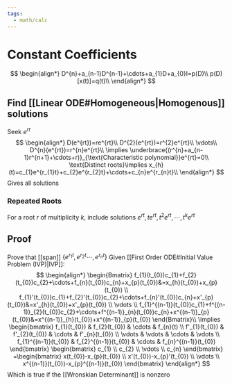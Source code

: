 ```yaml
---
tags:
  - math/calc
---
```

# Constant Coefficients
$$
\begin{align*}
D^{n}+a_{n-1}D^{n-1}+\cdots+a_{1}D+a_{0}I=p(D)\\
p(D)[x(t)]=q(t)\\
\end{align*}
$$
## Find [[Linear ODE#Homogeneous|Homogenous]] solutions
Seek $e^{rt}$
$$
\begin{align*}
D(e^{rt})=re^{rt}\\
D^{2}(e^{rt})=r^{2}e^{rt}\\
\vdots\\
D^{n}(e^{rt})=r^{n}e^{rt}\\
\implies \underbrace{(r^{n}+a_{n-1}r^{n+1}+\cdots+r)}_{\text{Characteristic polynomial}}e^{rt}=0\\
\text{Distinct roots}\implies x_{h}(t)=c_{1}e^{r_{1}t}+c_{2}e^{r_{2}t}+\cdots+c_{n}e^{r_{n}t}\\
\end{align*}
$$
Gives all solutions
### Repeated Roots
For a root $r$ of multiplicity $k$, include solutions $e^{rt},te^{rt},t^{2}e^{rt},\cdots,t^{k}e^{rt}$
## Proof
Prove that [[span]] $\{e^{r_{1}t},e^{r_{2}t}\cdots,e^{r_{n}t}\}$
Given [[First Order ODE#Initial Value Problem (IVP)|IVP]]:
$$
\begin{align*}
\begin{Bmatrix}
f_{1}(t_{0})c_{1}+f_{2}(t_{0})c_{2}+\cdots+f_{n}(t_{0})c_{n}+x_{p}(t_{0})&=x_{h}(t_{0})+x_{p}(t_{0}) \\
f_{1}'(t_{0})c_{1}+f_{2}'(t_{0})c_{2}+\cdots+f_{n}'(t_{0})c_{n}+x'_{p}(t_{0})&=x'_{h}(t_{0})+x'_{p}(t_{0}) \\
\vdots \\
f_{1}^{(n-1)}(t_{0})c_{1}+f^{(n-1)}_{2}(t_{0})c_{2}+\cdots+f^{(n-1)}_{n}(t_{0})c_{n}+x^{(n-1)}_{p}(t_{0})&=x^{(n-1)}_{h}(t_{0})+x^{(n-1)}_{p}(t_{0})
\end{Bmatrix}\\
\implies \begin{bmatrix}
f_{1}(t_{0}) & f_{2}(t_{0}) & \cdots & f_{n}(t) \\
f'_{1}(t_{0}) & f'_{2}(t_{0}) & \cdots & f'_{n}(t_{0}) \\
\vdots & \vdots & \cdots & \vdots \\
f_{1}^{(n-1)}(t_{0}) & f_{2}^{(n-1)}(t_{0}) & \cdots & f_{n}^{(n-1)}(t_{0})
\end{bmatrix}
\begin{bmatrix}
c_{1} \\
c_{2} \\
\vdots \\
c_{n}
\end{bmatrix}
=\begin{bmatrix}
x(t_{0})-x_{p}(t_{0}) \\
x'(t_{0})-x_{p}'(t_{0}) \\
\vdots \\
x^{(n-1)}(t_{0})-x_{p}^{(n-1)}(t_{0})
\end{bmatrix}
\end{align*}
$$
Which is true if the [[Wronskian Determinant]] is nonzero